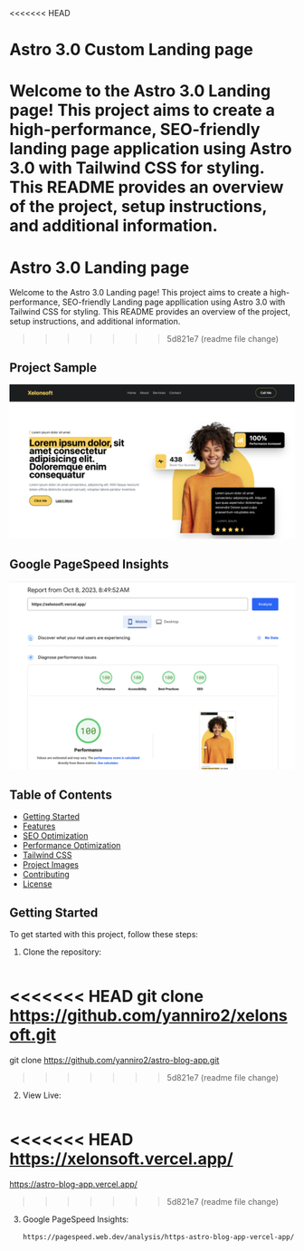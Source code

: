 <<<<<<< HEAD
# Astro 3.0 Custom Landing page

Welcome to the Astro 3.0 Landing page! This project aims to create a high-performance, SEO-friendly landing page application using Astro 3.0 with Tailwind CSS for styling. This README provides an overview of the project, setup instructions, and additional information.
=======
# Astro 3.0 Landing page

Welcome to the Astro 3.0 Landing page! This project aims to create a high-performance, SEO-friendly Landing page appllication using Astro 3.0 with Tailwind CSS for styling. This README provides an overview of the project, setup instructions, and additional information.
>>>>>>> 5d821e7 (readme file change)


## Project Sample
![Project Sample](/images/sample.png)


## Google PageSpeed Insights

![Seo Sample](/images/seo.png)

## Table of Contents
- [Getting Started](#getting-started)
- [Features](#features)
- [SEO Optimization](#seo-optimization)
- [Performance Optimization](#performance-optimization)
- [Tailwind CSS](#tailwind-css)
- [Project Images](#project-images)
- [Contributing](#contributing)
- [License](#license)

## Getting Started

To get started with this project, follow these steps:

1. Clone the repository:
   ```sh
<<<<<<< HEAD
   git clone https://github.com/yanniro2/xelonsoft.git
=======
   git clone https://github.com/yanniro2/astro-blog-app.git
>>>>>>> 5d821e7 (readme file change)


2. View Live:
   ```sh
<<<<<<< HEAD
   https://xelonsoft.vercel.app/
=======
   https://astro-blog-app.vercel.app/
>>>>>>> 5d821e7 (readme file change)

3. Google PageSpeed Insights:
   ```sh
   https://pagespeed.web.dev/analysis/https-astro-blog-app-vercel-app/gwt74pvhhy?form_factor=desktop
